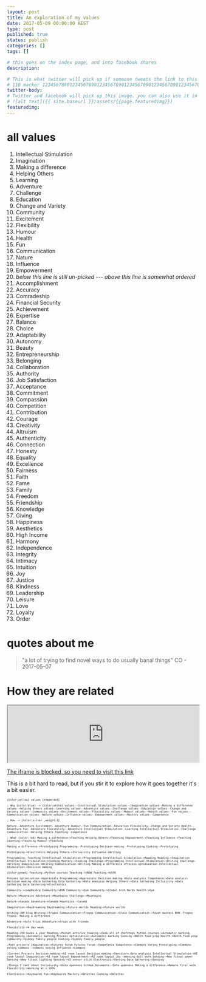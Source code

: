 ```yaml
---
layout: post
title: An exploration of my values
date: 2017-05-09 00:00:00 AEST
type: post
published: true
status: publish
categories: []
tags: []

# this goes on the index page, and into facebook shares
description:

# This is what twitter will pick up if someone tweets the link to this page
# 110 marker 1234567890123456789012345678901234567890123456789012345678901234567890123456789012345678901234567890123456789
twitter-body:
# Twitter and facebook will pick up this image. you can also use it in a post with:
# ![alt text]({{ site.baseurl }}/assets/{{page.featuredimg}})
featuredimg:
---
```

<style>
article.post li {
    margin-bottom: 0;
    font-size: 80%;
    column-width:10em;
}
article.post ol {
  column-width:10em;
}
.graph-spec {
  font-family: monospace;
  font-size:50%;
}
iframe {
    width: 100%;
}
</style>



# all values

1.  Intellectual Stimulation
1.  Imagination
1.  Making a difference
1.  Helping Others
1.  Learning
1.  Adventure
1.  Challenge
1.  Education
1.  Change and Variety
1.  Community
1.  Excitement
1.  Flexibility
1.  Humour
1.  Health
1.  Fun
1.  Communication
1.  Nature
1.  Influence
1.  Empowerment
2.  *below this line is still un-picked --- above this line is _somewhat_ ordered*
1.  Accomplishment
1.  Accuracy
1.  Comradeship
1.  Financial Security
1.  Achievement
1.  Expertise
1.  Balance
1.  Choice
1.  Adaptability
1.  Autonomy
1.  Beauty
1.  Entrepreneurship
1.  Belonging
1.  Collaboration
1.  Authority
1.  Job Satisfaction
1.  Acceptance
1.  Commitment
1.  Compassion
1.  Competition
1.  Contribution
1.  Courage
1.  Creativity
1.  Altruism
1.  Authenticity
1.  Connection
1.  Honesty
1.  Equality
1.  Excellence
1.  Fairness
1.  Faith
1.  Fame
1.  Family
1.  Freedom
1.  Friendship
1.  Knowledge
1.  Giving
1.  Happiness
1.  Aesthetics
1.  High Income
1.  Harmony
1.  Independence
1.  Integrity
1.  Intimacy
1.  Intuition
1.  Joy
1.  Justice
1.  Kindness
1.  Leadership
1.  Leisure
1.  Love
1.  Loyalty
1.  Order

# quotes about me

> "a lot of trying to find novel ways to do usually banal things" CO - 2017-05-07


# How they are related

<iframe src="http://arborjs.org/halfviz/#/MTEyNzM">
</iframe>

[The iframe is blocked, so you need to visit this link](http://arborjs.org/halfviz/#/MTEyNzM)

This is a bit hard to read, but if you stir it to explore how it goes together it's a bit easier.

<div class="graph-spec">
{color:yellow}
values {shape:dot}

; Why
{color:blue}
-> {color:white}
values--Intellectual Stimulation
values--Imagination
values--Making a difference
values--Helping Others
values--Learning
values--Adventure
values--Challenge
values--Education
values--Change and Variety
values--Community
values--Excitement
values--Flexibility
values--Humour
values--Health
values--Fun
values--Communication
values--Nature
values--Influence
values--Empowerment
values--Mastery
values--Competence

; How
-> {color:silver ,weight:3}

Nature--Adventure
Excitement--Adventure
Humour--Fun
Communication--Education
Flexibility--Change and Variety
Health--Adventure
Fun--Adventure
Flexibility--Adventure
Intellectual Stimulation--Learning
Intellectual Stimulation--Challenge
Communication--Helping Others
Teaching--Competence

; What
{color:red}
Making a difference->Teaching
Helping Others->Teaching
Empowerment->Teaching
Influence->Teaching
Learning->Teaching
Humour->Teaching

Making a difference->Prototyping
Programming--Prototyping
Decision making--Prototyping
Cooking--Prototyping

Prototyping->Electronics
Helping Others->Inclusivity
Influence->Writing


Programming--Teaching
Intellectual Stimulation->Programming
Intellectual Stimulation->Reading
Reading->Imagination
Intellectual Stimulation->Cooking
Mastery->Cooking
Challenge->Programming
Intellectual Stimulation->Writing
Challenge->Writing
Imagination->Writing
Communication->Writing
Making a difference->Process optimisation
Intellectual Stimulation->Decision making

{color:green}
Teaching->Python courses
Teaching->UNSW
Teaching->USYD


Process optimisation->Appraisals
Programming->Appraisals
Decision making->Data analysis
Competence->Data analysis
Decision making->Data Gathering
Data Gathering->Data analysis
Helping Others->Data Gathering
Inclusivity->Data Gathering
Data Gathering->Electronics

Community->compDesGrp
Community->BVN
Community->Gym
Community->Global Arch Nerds
Health->Gym

Nature->Mountains
Adventure->Mountains
Challenge->Mountains

Nature->Canada
Adventure->Canada
Mountains--Canada

Imagination->Daydreaming
Daydreaming->Future worlds
Reading->Future worlds

Writing->NP blog
Writing->Tropos
Communication->Tropos
Communication->Slack
Communication->Toast masters
BVN--Tropos
Tropos--Making a difference

Adventure->Solo trips
Adventure->trips with friends

Flexibility->4 day week


Reading->50 books a year
Reading->Pocket articles
Cooking->Cook all of chefsteps
Python courses->Automatic marking
Programming->Automatic marking
Process optimisation->Automatic marking
Cooking->Batch food prep
Health->Batch food prep
Community->Sydney family people
Cooking->Sydney family people

;Past projects
Imagination->Futures forum
Futures forum--Competence
Competence->Commons Voting
Prototyping->Commons Voting
Commons--Commons Voting
Influence->Commons


;Current Projects
Decision making->AI room layout
Decision making->Sensicorn data analysis
Intellectual Stimulation->AI room layout
Imagination->AI room layout
Empowerment->AI room layout ;by removing dull work
Sensing->New fitout power
Sensing->New fitout lighting
Sensing->V2 sensor stick
Electronics->Sensing
Data Gathering->Sensing

;Things I rant about
Inclusivity->Data openness
GitHub Documents--Data openness
Making a difference->Remote first work
Flexibility->Working at < 100%

Electronics->Keyboards
Fun->Keyboards
Mastery->Omlettes
Cooking->Omlettes

</div>
